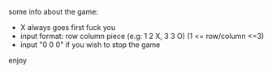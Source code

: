 some info about the game:
- X always goes first fuck you
- input format: row column piece (e.g: 1 2 X, 3 3 O) (1 <= row/column <=3)
- input "0 0 0" if you wish to stop the game

enjoy
